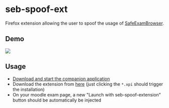 # seb-spoof-ext

Firefox extension allowing the user to spoof the usage of [SafeExamBrowser](https://safeexambrowser.org/news_en.html).

## Demo

![](demo.gif)

## Usage

* [Download and start the companion application](https://github.com/prefec16/seb-ext-companion#usage)
* Download the extension from [here](https://github.com/prefec16/seb-spoof-ext/releases) (just clicking the `*.xpi` should trigger the installation)
* On your moodle exam page, a new "Launch with seb-spoof-extension" button should be automatically be injected

